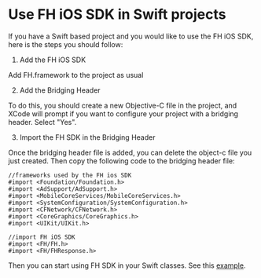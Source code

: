 # Use FH iOS SDK in Swift projects

If you have a Swift based project and you would like to use the FH iOS SDK, here is the steps you should follow:

1. Add the FH iOS SDK

  Add FH.framework to the project as usual

2. Add the Bridging Header

  To do this, you should create a new Objective-C file in the project, and XCode will prompt if you want to configure your project with a bridging header. Select "Yes".

3. Import the FH SDK in the Bridging Header

  Once the bridging header file is added, you can delete the object-c file you just created. Then copy the following code to the bridging header file:

  ```objc
  //frameworks used by the FH ios SDK
  #import <Foundation/Foundation.h>
  #import <AdSupport/AdSupport.h>
  #import <MobileCoreServices/MobileCoreServices.h>
  #import <SystemConfiguration/SystemConfiguration.h>
  #import <CFNetwork/CFNetwork.h>
  #import <CoreGraphics/CoreGraphics.h>
  #import <UIKit/UIKit.h>

  //import FH iOS SDK
  #import <FH/FH.h>
  #import <FH/FHResponse.h>
  ```

Then you can start using FH SDK in your Swift classes. See this [example](HelloSwift/HelloSwift/ViewController.swift).